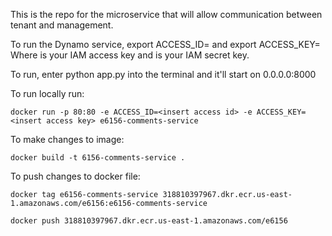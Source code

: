 This is the repo for the microservice that will allow communication between tenant and management.

To run the Dynamo service, export ACCESS_ID=<access key> and export ACCESS_KEY=<secret key>
Where <access key> is your IAM access key and <secret key> is your IAM secret key. 
  
To run, enter python app.py into the terminal and it'll start on 0.0.0.0:8000

To run locally run:
```
docker run -p 80:80 -e ACCESS_ID=<insert access id> -e ACCESS_KEY=<insert access key> e6156-comments-service
```

To make changes to image:
```
docker build -t 6156-comments-service .
```

To push changes to docker file:
```
docker tag e6156-comments-service 318810397967.dkr.ecr.us-east-1.amazonaws.com/e6156:e6156-comments-service
```

```
docker push 318810397967.dkr.ecr.us-east-1.amazonaws.com/e6156
```
